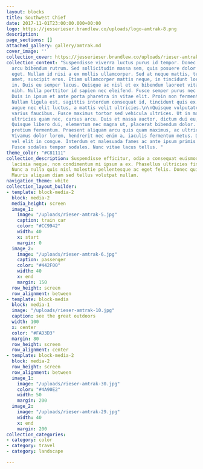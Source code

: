 ```yaml
---
layout: blocks
title: Southwest Chief
date: 2017-11-01T23:00:00.000+00:00
logo: https://jesserieser.brandlew.co/uploads/logo-amtrak-8.png
description: 
page_sections: []
attached_gallery: gallery/amtrak.md
cover_image: ''
collection_cover: https://jesserieser.brandlew.co/uploads/rieser-amtrak-2.jpg
collection_content: "Suspendisse viverra luctus purus id tempor. Donec id magna vitae
  arcu bibendum rutrum. Sed sollicitudin massa sem, quis posuere dolor vestibulum
  eget. Nullam id nisi a ex mollis ullamcorper. Sed at neque mattis, tempor sem sit
  amet, suscipit eros. Etiam ullamcorper mattis neque, in tincidunt lorem aliquam
  in. Duis eu semper lacus. Quisque ac nisl et ex bibendum laoreet vitae sit amet
  nibh. Nulla porttitor id sapien nec eleifend. Fusce semper purus nec gravida efficitur.
  Duis in ipsum et ante porta pharetra in vitae elit. Proin non fermentum sapien.
  Nullam ligula est, sagittis interdum consequat id, tincidunt quis ex. Duis iaculis
  augue nec elit luctus, a mattis velit ultricies.\n\nQuisque vulputate lorem quis
  varius faucibus. Fusce maximus tortor sed vehicula ultrices. Ut in magna tempor,
  ultricies quam nec, cursus arcu. Duis et massa auctor, dictum dui eu, feugiat leo.
  Quisque libero dui, elementum nec magna ut, placerat bibendum dolor. Nunc porta
  pretium fermentum. Praesent aliquam arcu quis quam maximus, ac ultricies nibh euismod.
  Vivamus dolor lorem, hendrerit nec enim a, iaculis fermentum metus. Duis dictum
  vel elit in congue. Interdum et malesuada fames ac ante ipsum primis in faucibus.
  Fusce sodales tempor sodales. Nunc vitae lacus tellus. "
theme_color: "#C81111"
collection_description: Suspendisse efficitur, odio a consequat euismod, turpis diam
  lacinia neque, non condimentum mi ipsum a ex. Phasellus ultricies finibus nisi.
  Nunc a nulla quis nisl molestie pellentesque ac eget felis. Donec quis neque dui.
  Mauris aliquam diam sed tellus volutpat nullam.
navigation_theme: white
collection_layout_builder:
- template: block-media-2
  block: media-2
  media_height: screen
  image_1:
    image: "/uploads/rieser-amtrak-5.jpg"
    caption: train car
    color: "#CC9942"
    width: 40
    x: start
    margin: 0
  image_2:
    image: "/uploads/rieser-amtrak-6.jpg"
    caption: passenger
    color: "#442F00"
    width: 40
    x: end
    margin: 150
  row_height: screen
  row_alignment: between
- template: block-media
  block: media-1
  image: "/uploads/rieser-amtrak-10.jpg"
  caption: see the great outdoors
  width: 100
  x: center
  color: "#FAD3D3"
  margin: 80
  row_height: screen
  row_alignment: center
- template: block-media-2
  block: media-2
  row_height: screen
  row_alignment: between
  image_1:
    image: "/uploads/rieser-amtrak-30.jpg"
    color: "#4A90E2"
    width: 50
    margin: 200
  image_2:
    image: "/uploads/rieser-amtrak-29.jpg"
    width: 40
    x: end
    margin: 200
collection_categories:
- category: color
- category: travel
- category: landscape

---
```

